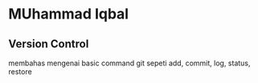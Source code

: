 # MUhammad Iqbal
## Version Control
membahas mengenai basic command git sepeti add, commit, log, status, restore
